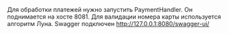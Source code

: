 Для обработки платежей нужно запустить PaymentHandler. 
Он поднимается на хосте 8081.
Для валидации номера карты используется алгоритм Луна.
Swagger подключен http://127.0.0.1:8080/swagger-ui/
